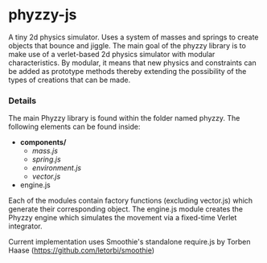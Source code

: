 # phyzzy-js
A tiny 2d physics simulator. Uses a system of masses and springs to create
objects that bounce and jiggle. The main goal of the phyzzy library is to
make use of a verlet-based 2d physics simulator with modular characteristics.
By modular, it means that new physics and constraints can be added as prototype
methods thereby extending the possibility of the types of creations that can be
made.

### Details
The main Phyzzy library is found within the folder named phyzzy. The following
elements can be found inside:

- **components/**
    - *mass.js*
    - *spring.js*
    - *environment.js*
    - *vector.js*
- engine.js

Each of the modules contain factory functions (excluding vector.js) which
generate their corresponding object. The engine.js module creates the Phyzzy 
engine which simulates the movement via a fixed-time Verlet integrator.

Current implementation uses Smoothie's standalone require.js by Torben Haase
(https://github.com/letorbi/smoothie)